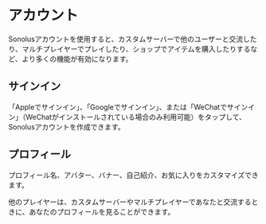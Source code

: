 # アカウント

Sonolusアカウントを使用すると、カスタムサーバーで他のユーザーと交流したり、マルチプレイヤーでプレイしたり、ショップでアイテムを購入したりするなど、より多くの機能が有効になります。

## サインイン

「Appleでサインイン」、「Googleでサインイン」、または「WeChatでサインイン」（WeChatがインストールされている場合のみ利用可能）をタップして、Sonolusアカウントを作成できます。

## プロフィール

プロフィール名、アバター、バナー、自己紹介、お気に入りをカスタマイズできます。

他のプレイヤーは、カスタムサーバーやマルチプレイヤーであなたと交流するときに、あなたのプロフィールを見ることができます。
